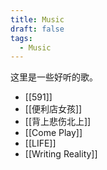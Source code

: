 ```yaml
---
title: Music
draft: false
tags:
  - Music
---
```

这里是一些好听的歌。

- [[591]]
- [[便利店女孩]]
- [[背上悲伤北上]]
- [[Come Play]]
- [[LIFE]]
- [[Writing Reality]]